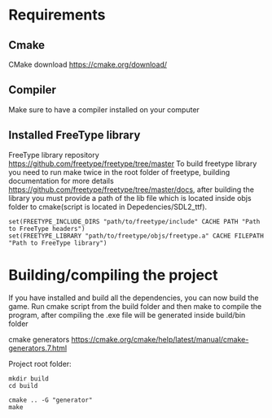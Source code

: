 # Requirements
## Cmake
CMake download https://cmake.org/download/

## Compiler
Make sure to have a compiler installed on your computer

## Installed FreeType library
FreeType library repository https://github.com/freetype/freetype/tree/master
To build freetype library you need to run make twice in the root folder of freetype, building documentation for more details https://github.com/freetype/freetype/tree/master/docs, 
after building the library you must provide a path of the lib file which is located inside objs folder to cmake(script is located in Depedencies/SDL2_ttf). 

```
set(FREETYPE_INCLUDE_DIRS "path/to/freetype/include" CACHE PATH "Path to FreeType headers")
set(FREETYPE_LIBRARY "path/to/freetype/objs/freetype.a" CACHE FILEPATH "Path to FreeType library")
```

# Building/compiling the project
If you have installed and build all the dependencies, you can now build the game. Run cmake script from the build folder and then make to compile the program, after compiling the .exe file will be generated inside build/bin folder

cmake generators https://cmake.org/cmake/help/latest/manual/cmake-generators.7.html

Project root folder:
```
mkdir build
cd build

cmake .. -G "generator"
make
```

